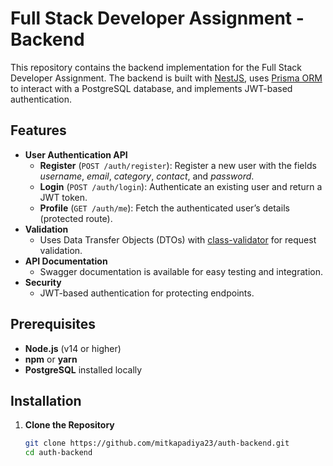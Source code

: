# Full Stack Developer Assignment - Backend

This repository contains the backend implementation for the Full Stack Developer Assignment. The backend is built with [NestJS](https://nestjs.com/), uses [Prisma ORM](https://www.prisma.io/) to interact with a PostgreSQL database, and implements JWT-based authentication.

## Features

- **User Authentication API**
  - **Register** (`POST /auth/register`): Register a new user with the fields _username_, _email_, _category_, _contact_, and _password_.
  - **Login** (`POST /auth/login`): Authenticate an existing user and return a JWT token.
  - **Profile** (`GET /auth/me`): Fetch the authenticated user’s details (protected route).
- **Validation**
  - Uses Data Transfer Objects (DTOs) with [class-validator](https://github.com/typestack/class-validator) for request validation.
- **API Documentation**
  - Swagger documentation is available for easy testing and integration.
- **Security**
  - JWT-based authentication for protecting endpoints.

## Prerequisites

- **Node.js** (v14 or higher)
- **npm** or **yarn**
- **PostgreSQL** installed locally

## Installation

1. **Clone the Repository**

   ```bash
   git clone https://github.com/mitkapadiya23/auth-backend.git
   cd auth-backend
   ```
